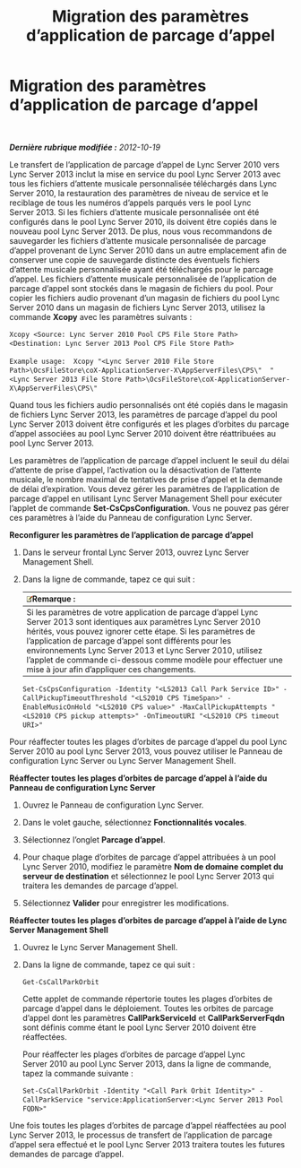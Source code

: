 ﻿---
title: Migration des paramètres d’application de parcage d’appel
TOCTitle: Migration des paramètres d’application de parcage d’appel
ms:assetid: 23b192d2-93ec-42a8-b175-b6ed502a2c35
ms:mtpsurl: https://technet.microsoft.com/fr-fr/library/JJ687993(v=OCS.15)
ms:contentKeyID: 49891266
ms.date: 05/20/2016
mtps_version: v=OCS.15
ms.translationtype: HT
---

# Migration des paramètres d’application de parcage d’appel

 

_**Dernière rubrique modifiée :** 2012-10-19_

Le transfert de l’application de parcage d’appel de Lync Server 2010 vers Lync Server 2013 inclut la mise en service du pool Lync Server 2013 avec tous les fichiers d’attente musicale personnalisée téléchargés dans Lync Server 2010, la restauration des paramètres de niveau de service et le reciblage de tous les numéros d’appels parqués vers le pool Lync Server 2013. Si les fichiers d’attente musicale personnalisée ont été configurés dans le pool Lync Server 2010, ils doivent être copiés dans le nouveau pool Lync Server 2013. De plus, nous vous recommandons de sauvegarder les fichiers d’attente musicale personnalisée de parcage d’appel provenant de Lync Server 2010 dans un autre emplacement afin de conserver une copie de sauvegarde distincte des éventuels fichiers d’attente musicale personnalisée ayant été téléchargés pour le parcage d’appel. Les fichiers d’attente musicale personnalisée de l’application de parcage d’appel sont stockés dans le magasin de fichiers du pool. Pour copier les fichiers audio provenant d’un magasin de fichiers du pool Lync Server 2010 dans un magasin de fichiers Lync Server 2013, utilisez la commande **Xcopy** avec les paramètres suivants :

    Xcopy <Source: Lync Server 2010 Pool CPS File Store Path> <Destination: Lync Server 2013 Pool CPS File Store Path>

    Example usage:  Xcopy "<Lync Server 2010 File Store Path>\OcsFileStore\coX-ApplicationServer-X\AppServerFiles\CPS\"  "<Lync Server 2013 File Store Path>\OcsFileStore\coX-ApplicationServer-X\AppServerFiles\CPS\" 

Quand tous les fichiers audio personnalisés ont été copiés dans le magasin de fichiers Lync Server 2013, les paramètres de parcage d’appel du pool Lync Server 2013 doivent être configurés et les plages d’orbites du parcage d’appel associées au pool Lync Server 2010 doivent être réattribuées au pool Lync Server 2013.

Les paramètres de l’application de parcage d’appel incluent le seuil du délai d’attente de prise d’appel, l’activation ou la désactivation de l’attente musicale, le nombre maximal de tentatives de prise d’appel et la demande de délai d’expiration. Vous devez gérer les paramètres de l’application de parcage d’appel en utilisant Lync Server Management Shell pour exécuter l’applet de commande **Set-CsCpsConfiguration**. Vous ne pouvez pas gérer ces paramètres à l’aide du Panneau de configuration Lync Server.

**Reconfigurer les paramètres de l’application de parcage d’appel**

1.  Dans le serveur frontal Lync Server 2013, ouvrez Lync Server Management Shell.

2.  Dans la ligne de commande, tapez ce qui suit :
    
    <table>
    <thead>
    <tr class="header">
    <th><img src="images/Gg398920.note(OCS.15).gif" title="note" alt="note" />Remarque :</th>
    </tr>
    </thead>
    <tbody>
    <tr class="odd">
    <td>Si les paramètres de votre application de parcage d’appel Lync Server 2013 sont identiques aux paramètres Lync Server 2010 hérités, vous pouvez ignorer cette étape. Si les paramètres de l’application de parcage d’appel sont différents pour les environnements Lync Server 2013 et Lync Server 2010, utilisez l’applet de commande ci-dessous comme modèle pour effectuer une mise à jour afin d’appliquer ces changements.</td>
    </tr>
    </tbody>
    </table>
    
        Set-CsCpsConfiguration -Identity "<LS2013 Call Park Service ID>" -CallPickupTimeoutThreshold "<LS2010 CPS TimeSpan>" -EnableMusicOnHold "<LS2010 CPS value>" -MaxCallPickupAttempts "<LS2010 CPS pickup attempts>" -OnTimeoutURI "<LS2010 CPS timeout URI>"

Pour réaffecter toutes les plages d’orbites de parcage d’appel du pool Lync Server 2010 au pool Lync Server 2013, vous pouvez utiliser le Panneau de configuration Lync Server ou Lync Server Management Shell.

**Réaffecter toutes les plages d’orbites de parcage d’appel à l’aide du Panneau de configuration Lync Server**

1.  Ouvrez le Panneau de configuration Lync Server.

2.  Dans le volet gauche, sélectionnez **Fonctionnalités vocales**.

3.  Sélectionnez l’onglet **Parcage d’appel**.

4.  Pour chaque plage d’orbites de parcage d’appel attribuées à un pool Lync Server 2010, modifiez le paramètre **Nom de domaine complet du serveur de destination** et sélectionnez le pool Lync Server 2013 qui traitera les demandes de parcage d’appel.

5.  Sélectionnez **Valider** pour enregistrer les modifications.

**Réaffecter toutes les plages d’orbites de parcage d’appel à l’aide de Lync Server Management Shell**

1.  Ouvrez le Lync Server Management Shell.

2.  Dans la ligne de commande, tapez ce qui suit :
    
        Get-CsCallParkOrbit
    
    Cette applet de commande répertorie toutes les plages d’orbites de parcage d’appel dans le déploiement. Toutes les orbites de parcage d’appel dont les paramètres **CallParkServiceId** et **CallParkServerFqdn** sont définis comme étant le pool Lync Server 2010 doivent être réaffectées.
    
    Pour réaffecter les plages d’orbites de parcage d’appel Lync Server 2010 au pool Lync Server 2013, dans la ligne de commande, tapez la commande suivante :
    
        Set-CsCallParkOrbit -Identity "<Call Park Orbit Identity>" -CallParkService "service:ApplicationServer:<Lync Server 2013 Pool FQDN>"

Une fois toutes les plages d’orbites de parcage d’appel réaffectées au pool Lync Server 2013, le processus de transfert de l’application de parcage d’appel sera effectué et le pool Lync Server 2013 traitera toutes les futures demandes de parcage d’appel.


